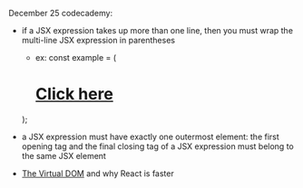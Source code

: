 December 25
codecademy:

- if a JSX expression takes up more than one line, then you must wrap the multi-line JSX expression in parentheses
  - ex: const example = (
    <a href="url">
      <h1>
        Click here
      </h1>
    </a>
  );

- a JSX expression must have exactly one outermost element: the first opening tag and the final closing tag of a JSX expression must belong to the same JSX element

- [The Virtual DOM](https://www.codecademy.com/articles/react-virtual-dom) and why React is faster